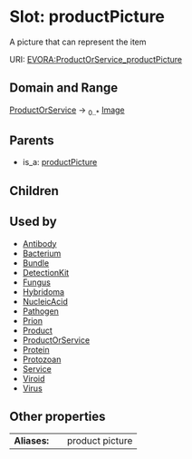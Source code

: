 
# Slot: productPicture

A picture that can represent the item

URI: [EVORA:ProductOrService_productPicture](https://evora-project.eu/ProductOrService_productPicture)


## Domain and Range

[ProductOrService](ProductOrService.md) &#8594;  <sub>0..\*</sub> [Image](Image.md)

## Parents

 *  is_a: [productPicture](productPicture.md)

## Children


## Used by

 * [Antibody](Antibody.md)
 * [Bacterium](Bacterium.md)
 * [Bundle](Bundle.md)
 * [DetectionKit](DetectionKit.md)
 * [Fungus](Fungus.md)
 * [Hybridoma](Hybridoma.md)
 * [NucleicAcid](NucleicAcid.md)
 * [Pathogen](Pathogen.md)
 * [Prion](Prion.md)
 * [Product](Product.md)
 * [ProductOrService](ProductOrService.md)
 * [Protein](Protein.md)
 * [Protozoan](Protozoan.md)
 * [Service](Service.md)
 * [Viroid](Viroid.md)
 * [Virus](Virus.md)

## Other properties

|  |  |  |
| --- | --- | --- |
| **Aliases:** | | product picture |